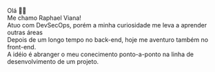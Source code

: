Olá 🖖🏻 <br>
Me chamo Raphael Viana! <br>
Atuo com DevSecOps, porém a minha curiosidade me leva a aprender outras áreas <br>
Depois de um longo tempo no back-end, hoje me aventuro também no front-end. <br>
A idéio é abranger o meu conecimento ponto-a-ponto na linha de desenvolvimento de um projeto.
